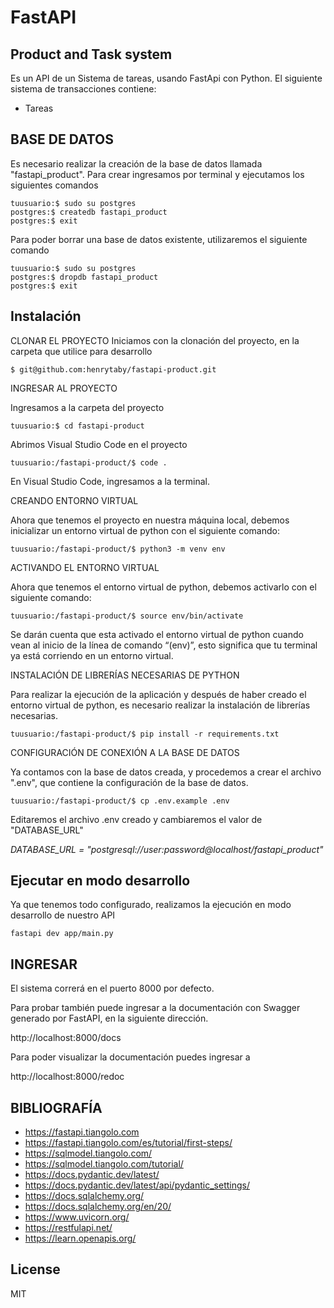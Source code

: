 # FastAPI
## Product and Task system

Es un API de un Sistema de tareas, usando FastApi con Python.
El siguiente sistema de transacciones contiene:

- Tareas


## BASE DE DATOS

Es necesario realizar la creación de la base de datos llamada 
"fastapi_product". Para crear ingresamos por terminal y ejecutamos los siguientes comandos

```
tuusuario:$ sudo su postgres
postgres:$ createdb fastapi_product
postgres:$ exit
```

Para poder borrar una base de datos existente, utilizaremos el siguiente comando
```
tuusuario:$ sudo su postgres
postgres:$ dropdb fastapi_product
postgres:$ exit
```

## Instalación
CLONAR EL PROYECTO
Iniciamos con la clonación del proyecto, en la carpeta que utilice para desarrollo
```
$ git@github.com:henrytaby/fastapi-product.git
```
INGRESAR AL PROYECTO

Ingresamos a la carpeta del proyecto
```
tuusuario:$ cd fastapi-product
```
Abrimos Visual Studio Code en el proyecto

```
tuusuario:/fastapi-product/$ code .
```
En Visual Studio Code, ingresamos a la terminal.

CREANDO ENTORNO VIRTUAL

Ahora que tenemos el proyecto en nuestra máquina local, debemos inicializar un entorno virtual de python con el siguiente comando:
```
tuusuario:/fastapi-product/$ python3 -m venv env
```
ACTIVANDO EL ENTORNO VIRTUAL

Ahora que tenemos el entorno virtual de python, debemos activarlo con el siguiente comando:
```
tuusuario:/fastapi-product/$ source env/bin/activate
```

Se darán cuenta que esta activado el entorno virtual de python cuando vean al inicio de la línea de comando “(env)”, esto significa que tu terminal ya está corriendo en un entorno virtual.

INSTALACIÓN DE LIBRERÍAS NECESARIAS DE PYTHON

Para realizar la ejecución de la aplicación y después de haber creado el entorno virtual de python, es necesario realizar la instalación de librerías necesarias.
```
tuusuario:/fastapi-product/$ pip install -r requirements.txt
```

CONFIGURACIÓN DE CONEXIÓN A LA BASE DE DATOS

Ya contamos con la base de datos creada, y procedemos a crear el archivo ".env", que contiene la configuración de la base de datos. 

```
tuusuario:/fastapi-product/$ cp .env.example .env
```
Editaremos el archivo .env creado y cambiaremos el valor de "DATABASE_URL"


*DATABASE_URL = "postgresql://user:password@localhost/fastapi_product"*

## Ejecutar en modo desarrollo

Ya que tenemos todo configurado, realizamos la ejecución en modo desarrollo de nuestro API
```
fastapi dev app/main.py
```
## INGRESAR

El sistema correrá en el puerto 8000 por defecto.

Para probar también puede ingresar a la documentación con Swagger generado por FastAPI, en la siguiente dirección.

http://localhost:8000/docs

Para poder visualizar la documentación puedes ingresar a

http://localhost:8000/redoc 

## BIBLIOGRAFÍA
- https://fastapi.tiangolo.com
- https://fastapi.tiangolo.com/es/tutorial/first-steps/
- https://sqlmodel.tiangolo.com/
- https://sqlmodel.tiangolo.com/tutorial/
- https://docs.pydantic.dev/latest/
- https://docs.pydantic.dev/latest/api/pydantic_settings/
- https://docs.sqlalchemy.org/
- https://docs.sqlalchemy.org/en/20/
- https://www.uvicorn.org/
- https://restfulapi.net/
- https://learn.openapis.org/


## License

MIT